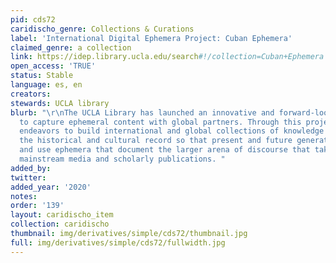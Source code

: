 ```yaml
---
pid: cds72
caridischo_genre: Collections & Curations
label: 'International Digital Ephemera Project: Cuban Ephemera'
claimed_genre: a collection
link: https://idep.library.ucla.edu/search#!/collection=Cuban+Ephemera
open_access: 'TRUE'
status: Stable
language: es, en
creators: 
stewards: UCLA library
blurb: "\r\nThe UCLA Library has launched an innovative and forward-looking initiative
  to capture ephemeral content with global partners. Through this project, UCLA Library
  endeavors to build international and global collections of knowledge and to preserve
  the historical and cultural record so that present and future generations can access
  and use ephemera that document the larger arena of discourse that takes place alongside
  mainstream media and scholarly publications. "
added_by: 
twitter: 
added_year: '2020'
notes: 
order: '139'
layout: caridischo_item
collection: caridischo
thumbnail: img/derivatives/simple/cds72/thumbnail.jpg
full: img/derivatives/simple/cds72/fullwidth.jpg
---
```

